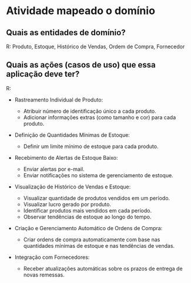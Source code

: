 # Atividade mapeado o domínio

## Quais as entidades de domínio?
R: Produto, Estoque, Histórico de Vendas, Ordem de Compra, Fornecedor

## Quais as ações (casos de uso) que essa aplicação deve ter?
R:
- Rastreamento Individual de Produto:
  - Atribuir número de identificação único a cada produto.
  - Adicionar informações extras (como tamanho e cor) para cada produto.

- Definição de Quantidades Mínimas de Estoque:
  - Definir um limite mínimo de estoque para cada produto.
    
- Recebimento de Alertas de Estoque Baixo:
  - Enviar alertas por e-mail.
  - Enviar notificações no sistema de gerenciamento de estoque.
    
- Visualização de Histórico de Vendas e Estoque:
  - Visualizar quantidade de produtos vendidos em um período.
  - Visualizar lucro gerado por produto.
  - Identificar produtos mais vendidos em cada período.
  - Observar tendências de estoque ao longo do tempo.
    
- Criação e Gerenciamento Automático de Ordens de Compra:
  - Criar ordens de compra automaticamente com base nas quantidades mínimas de estoque e nas tendências de vendas.
    
- Integração com Fornecedores:
  - Receber atualizações automáticas sobre os prazos de entrega de novas remessas.
